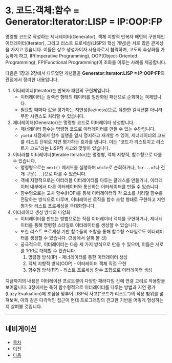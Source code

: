 # 3. 코드:객체:함수 = Generator:Iterator:LISP = IP:OOP:FP

명령형 코드로 작성하는 제너레이터(Generator), 객체 지향적 반복자 패턴의 구현체인 이터레이터(Iterator), 그리고 리스트 프로세싱(LISP의 핵심 개념)은 서로 많은 관계성을 가지고 있습니다. 이들은 상호 생성자이자 사용자로서 협력하며, 고도의 추상화를 가능하게 하고, IP(Imperative Programming), OOP(Object-Oriented Programming), FP(Functional Programming)이 조화를 이루는 사례를 제공합니다.

다음은 1장과 2장에서 다루었던 개념들을 **Generator:Iterator:LISP = IP:OOP:FP**의 관점에서 정리한 내용입니다.

1. 이터레이터(Iterator)는 반복자 패턴의 구현체입니다.
   - 이터레이터는 컬렉션 형태의 데이터를 일반화된 패턴으로 순회하는 객체입니다.
   - 필요할 때마다 값을 평가하는 지연성(laziness)으로, 유한한 컬렉션뿐 아니라 무한 시퀀스도 처리할 수 있습니다.
2. 제너레이터(Generator)는 명령형 코드로 이터레이터 생성합니다.
   - 제너레이터 함수는 명령형 코드로 이터레이터를 만들 수 있는 수단입니다.
   - `yield` 지점에서 함수 실행을 일시 정지하고 재개할 수 있어, 제너레이터의 코드를 리스트 단위로 지연 평가하는 효과를 냅니다. 이는 "코드가 리스트이고 리스트가 코드"라는 LISP적 사고와 맞닿아 있습니다.
3. 이터러블 이터레이터(Iterable Iterator)는 명령형, 객체 지향적, 함수형으로 다룰 수 있습니다.
   - 명령형으로는 `next()` 메서드를 실행하며 `while`로 순회하거나, `for...of`나 전개 구문(`...`)으로 다룰 수 있습니다.
   - 객체 지향적으로는 이터러블 이터레이터를 다루는 클래스를 만들거나, 이터레이터 내부에서 다른 이터레이터와 통신하는 이터레이터를 만들 수 있습니다.
   - 함수형으로는 고차 함수(HOF)를 통해 이터레이터와 각 요소를 처리할 함수를 전달하는 방식으로 다루며, 이터레이션 로직을 함수 조합 형태로 구현하고 지연 평가와 리스트 프로세싱을 극대화합니다.
4. 이터레이터 생성 방식의 다양화
   - 이터레이터를 만드는 방법으로는 직접 이터레이터 객체를 구현하거나, 제너레이터를 통해 명령형 스타일로 이터레이터를 생성할 수 있습니다.
   - 또한 리스트 프로세싱 기반 함수들의 조합을 통해 함수형 스타일로도 이터레이터를 생성할 수 있습니다. (3장에서 살펴 볼 것)
   - 궁극적으로, 이터레이터는 다음 세 가지 방식으로 만들 수 있으며, 이들은 서로를 1:1:1로 대체할 수 있습니다.
      1. 명령형 방식(IP) - 제너레이터를 통한 이터레이터 생성
      2. 객체 지향적 방식(OOP) - 이터레이터 객체 직접 구현
      3. 함수형 방식(FP) - 리스트 프로세싱 함수 조합으로 이터레이터 생성
   
지금까지의 내용은 이터레이션 프로토콜이 다양한 패러다임 간에 연결 고리로 작용함을 보여줍니다. 3장에서는 특히 함수형적으로 이터레이터를 다루는 방법과 지연 평가(Lazy Evaluation)에 초점을 맞추어 LISP적 사고("코드가 리스트")의 적용 범위를 넓혀보며, 이와 같은 다각적인 접근이 현대 프로그래밍의 견고한 기반을 어떻게 형성하는지 살펴볼 것입니다.

---

## 네비게이션

- [목차](README.md)
- [이전](2.4-중간-정리.md)
- [다음](3.1-코드가-곧-데이터---로직이-담긴-리스트.md)